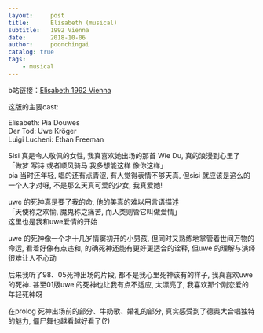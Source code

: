 ```yaml
---
layout:     post
title:      Elisabeth (musical)
subtitle:   1992 Vienna
date:       2018-10-06
author:     poonchingai
catalog: true
tags:
    - musical
---
```


b站链接：[Elisabeth 1992 Vienna](https://www.bilibili.com/video/av1882626)

这版的主要cast:

Elisabeth: Pia Douwes  
Der Tod: Uwe Kröger  
Luigi Lucheni: Ethan Freeman 

Sisi 真是令人敬佩的女性, 我真喜欢她出场的那首 Wie Du, 真的浪漫到心里了  
「做梦 写诗 或者顺风骑马 我多想能这样 像你这样」  
pia 当时还年轻, 唱的还有点青涩, 有人觉得表情不够天真, 但sisi 就应该是这么的一个人才对呀, 不是那么天真可爱的少女, 我真爱她!

uwe 的死神真是要了我的命, 他的美真的难以用言语描述  
「天使称之欢愉, 魔鬼称之痛苦, 而人类则管它叫做爱情」  
这里也是我和uwe爱情的开始

uwe 的死神像一个才十几岁情窦初开的小男孩, 但同时又熟练地掌管着世间万物的命运, 看着好像有点违和, 的确死神还能有更好更适合的诠释, 但uwe 的理解与演绎很难让人不心动

后来我听了98、05死神出场的片段, 都不是我心里死神该有的样子, 我真喜欢uwe 的死神. 甚至01版uwe 的死神也让我有点不适应, 太漂亮了, 我喜欢那个刚恋爱的年轻死神呀

在prolog 死神出场前的部分、牛奶歌、婚礼的部分, 真实感受到了德奥大合唱独特的魅力, 僵尸舞也越看越好看了(?)
